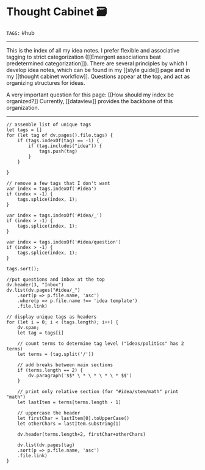# Thought Cabinet 🗃
`TAGS:` #hub 

---
This is the index of all my idea notes. I prefer flexible and associative tagging to strict categorization ([[Emergent associations beat predetermined categorization]]). There are several principles by which I develop idea notes, which can be found in my [[style guide]] page and in my [[thought cabinet workflow]]. Questions appear at the top, and act as organizing structures for ideas. 

A very important question for this page: [[How should my index be organized?]] Currently, [[dataview]] provides the backbone of this organization. 

---
```dataviewjs
// assemble list of unique tags
let tags = []
for (let tag of dv.pages().file.tags) {
	if (tags.indexOf(tag) == -1) {
		if (tag.includes("idea")) { 
			tags.push(tag)
		} 
	} 

}

// remove a few tags that I don't want
var index = tags.indexOf('#idea')
if (index > -1) {
	tags.splice(index, 1);
}

var index = tags.indexOf('#idea/_')
if (index > -1) {
	tags.splice(index, 1);
}

var index = tags.indexOf('#idea/question')
if (index > -1) {
	tags.splice(index, 1);
}

tags.sort();

//put questions and inbox at the top
dv.header(3, "Inbox")
dv.list(dv.pages("#idea/_")
	.sort(p => p.file.name, 'asc')
	.where(p => p.file.name !== 'idea template')
	.file.link)

// display unique tags as headers
for (let i = 0; i < (tags.length); i++) {
	dv.span;
	let tag = tags[i]

	// count terms to determine tag level ("ideas/politics" has 2 terms)
	let terms = (tag.split('/'))

	// add breaks between main sections
	if (terms.length == 2) {
		dv.paragraph('$$* \ * \ * \ * \ * $$')
	}

	// print only relative section (for "#idea/stem/math" print "math")
	let lastItem = terms[terms.length - 1]

	// uppercase the header
	let firstChar = lastItem[0].toUpperCase()
	let otherChars = lastItem.substring(1)

	dv.header(terms.length+2, firstChar+otherChars)

	dv.list(dv.pages(tag)
	.sort(p => p.file.name, 'asc')
	.file.link)
}
```
